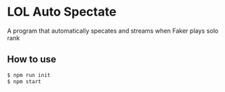 # LOL Auto Spectate

A program that automatically specates and streams when Faker plays solo rank

## How to use

```bash
$ npm run init
$ npm start
```
